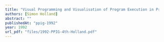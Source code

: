 ```yaml
---
title: "Visual Programming and Visualisation of Program Execution in Prolog"
authors: [Simon Holland]
abstract: ""
publishedAt: "ppig-1992"
year: 1992
url_pdf: "files/1992-PPIG-4th-Holland.pdf"
---
```

